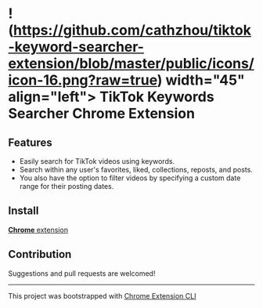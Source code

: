 # !(https://github.com/cathzhou/tiktok-keyword-searcher-extension/blob/master/public/icons/icon-16.png?raw=true) width="45" align="left"> TikTok Keywords Searcher Chrome Extension

## Features

- Easily search for TikTok videos using keywords.
- Search within any user's favorites, liked, collections, reposts, and posts.
- You also have the option to filter videos by specifying a custom date range for their posting dates.

## Install

[**Chrome** extension]() <!-- TODO: Add chrome extension link inside parenthesis -->

## Contribution

Suggestions and pull requests are welcomed!

---

This project was bootstrapped with [Chrome Extension CLI](https://github.com/dutiyesh/chrome-extension-cli)

